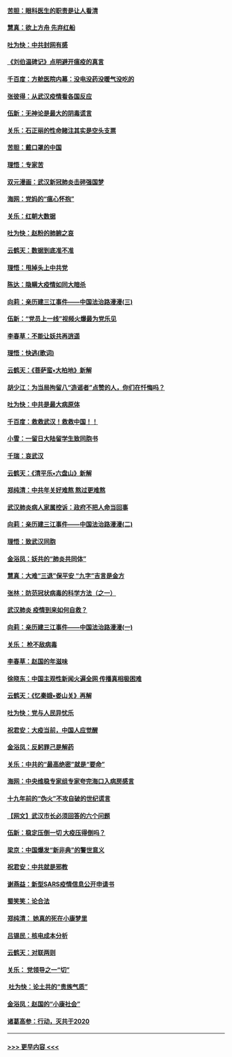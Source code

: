 #### [苦胆：眼科医生的职责是让人看清](../pages/nsc993/n11853840.md?t=02082211) 
#### [慧真：欲上方舟 先弃红船](../pages/nsc993/n11853483.md?t=02082211) 
#### [吐为快：中共封网有感](../pages/nsc993/n11852575.md?t=02082211) 
#### [《刘伯温碑记》点明避开瘟疫的真言](../pages/nsc993/n11852128.md?t=02082211) 
#### [千百度：方舱医院内幕：没电没药没暖气没吃的](../pages/nsc993/n11850211.md?t=02082211) 
#### [张彼得：从武汉疫情看各国反应](../pages/nsc993/n11850102.md?t=02082211) 
#### [伍新：无神论是最大的阴毒谎言](../pages/nsc993/n11846129.md?t=02082211) 
#### [关乐：石正丽的性命赌注其实是空头支票](../pages/nsc993/n11846109.md?t=02082211) 
#### [苦胆：戴口罩的中国](../pages/nsc993/n11845576.md?t=02082211) 
#### [理悟：专家苦](../pages/nsc993/n11845564.md?t=02082211) 
#### [双元漫画：武汉新冠肺炎击碎强国梦](../pages/nsc993/n11843320.md?t=02082211) 
#### [海网：党妈的“瘟心怀抱”](../pages/nsc993/n11840740.md?t=02082211) 
#### [关乐：红朝大数据](../pages/nsc993/n11840675.md?t=02082211) 
#### [吐为快：赵粉的肺腑之哀](../pages/nsc993/n11840618.md?t=02082211) 
#### [云鹤天：数据到底准不准](../pages/nsc993/n11840325.md?t=02082211) 
#### [理悟：甩掉头上中共党](../pages/nsc993/n11838826.md?t=02082211) 
#### [陈达：隐瞒大疫情如同大暗杀](../pages/nsc993/n11838771.md?t=02082211) 
#### [向莉：亲历建三江事件——中国法治路漫漫(三)](../pages/nsc993/n11831825.md?t=02082211) 
#### [伍新：“党员上一线”视频火爆最为党乐见](../pages/nsc993/n11838200.md?t=02082211) 
#### [李春草：不能让妖共再逍遥](../pages/nsc993/n11838102.md?t=02082211) 
#### [理悟：快逃(歌词)](../pages/nsc993/n11838083.md?t=02082211) 
#### [云鹤天：《菩萨蛮▪大柏地》新解](../pages/nsc993/n11838059.md?t=02082211) 
#### [胡少江：为当局拘留八“造谣者”点赞的人，你们在忏悔吗？](../pages/nsc993/n11836801.md?t=02082211) 
#### [吐为快：中共是最大病原体](../pages/nsc993/n11836748.md?t=02082211) 
#### [千百度：救救武汉！救救中国！！](../pages/nsc993/n11836145.md?t=02082211) 
#### [小雪：一留日大陆留学生致同胞书](../pages/nsc993/n11834624.md?t=02082211) 
#### [千瑞：哀武汉](../pages/nsc993/n11833647.md?t=02082211) 
#### [云鹤天：《清平乐▪六盘山》新解](../pages/nsc993/n11833611.md?t=02082211) 
#### [郑纯清：中共年关好难熬 熬过更难熬](../pages/nsc993/n11833489.md?t=02082211) 
#### [武汉肺炎病人家属控诉：政府不把人命当回事](../pages/nsc993/n11833205.md?t=02082211) 
#### [向莉：亲历建三江事件——中国法治路漫漫(二)](../pages/nsc993/n11829102.md?t=02082211) 
#### [理悟：致武汉同胞](../pages/nsc993/n11831522.md?t=02082211) 
#### [金浴凤：妖共的“肺炎共同体”](../pages/nsc993/n11829448.md?t=02082211) 
#### [慧真：大难“三退”保平安 “九字”吉言是金方](../pages/nsc993/n11829501.md?t=02082211) 
#### [张林：防范冠状病毒的科学方法（之一）](../pages/nsc993/n11828618.md?t=02082211) 
#### [武汉肺炎 疫情到来如何自救？](../pages/nsc993/n11827632.md?t=02082211) 
#### [向莉：亲历建三江事件——中国法治路漫漫(一)](../pages/nsc993/n11827190.md?t=02082211) 
#### [关乐： 枪不敌病毒](../pages/nsc993/n11826746.md?t=02082211) 
#### [李春草：赵国的年滋味](../pages/nsc993/n11826321.md?t=02082211) 
#### [徐晓东：中国主观性新闻火遍全网 传播真相极困难](../pages/nsc993/n11826508.md?t=02082211) 
#### [云鹤天：《忆秦娥▪娄山关》再解](../pages/nsc993/n11824682.md?t=02082211) 
#### [吐为快：党与人民异忧乐](../pages/nsc993/n11824660.md?t=02082211) 
#### [祝君安：大疫当前，中国人应觉醒](../pages/nsc993/n11821946.md?t=02082211) 
#### [金浴凤：反躬罪己是解药](../pages/nsc993/n11820280.md?t=02082211) 
#### [关乐：中共的“最高绝密”就是“要命”](../pages/nsc993/n11816946.md?t=02082211) 
#### [海网：中央维稳专家组专家夸完海口入病房感言](../pages/nsc993/n11815138.md?t=02082211) 
#### [十九年前的“伪火”不攻自破的世纪谎言](../pages/nsc993/n11813238.md?t=02082211) 
#### [【网文】武汉市长必须回答的六个问题](../pages/nsc993/n11813848.md?t=02082211) 
#### [伍新：稳定压倒一切 大疫压得倒吗？](../pages/nsc993/n11812634.md?t=02082211) 
#### [梁京：中国爆发“新非典”的警世意义](../pages/nsc993/n11812554.md?t=02082211) 
#### [祝君安：中共就是邪教](../pages/nsc993/n11812431.md?t=02082211) 
#### [谢燕益：新型SARS疫情信息公开申请书](../pages/nsc993/n11808840.md?t=02082211) 
#### [蜀笑笑：论合法](../pages/nsc993/n11808064.md?t=02082211) 
#### [郑纯清： 她真的死在小康梦里](../pages/nsc993/n11806623.md?t=02082211) 
#### [吕锡民：核电成本分析](../pages/nsc993/n11806284.md?t=02082211) 
#### [云鹤天：对联两则](../pages/nsc993/n11805957.md?t=02082211) 
#### [关乐： 党领导之一“切”](../pages/nsc993/n11804505.md?t=02082211) 
#### [ 吐为快：论土共的“贵族气质”](../pages/nsc993/n11804490.md?t=02082211) 
#### [金浴凤：赵国的“小康社会”](../pages/nsc993/n11804452.md?t=02082211) 
#### [诸葛高参：行动，灭共于2020](../pages/nsc993/n11804120.md?t=02082211) 

----
#### [ >>> 更早内容 <<< ](../indexes/nsc993-earlier.md)
